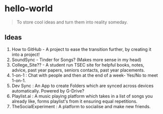 # hello-world
>To store cool ideas and turn them into reality someday.

## Ideas
1. How to GitHub - A project to ease the transition further, by creating it into a project!
2. SoundSync - Tinder for Songs? (Makes more sense in my head)
3. College_Site?? - A student run TSEC site for helpful books, notes, advice, past year papers, seniors contacts, past year placements.
4. 1-on-1 : Chat with people and then at the end of a week- Yes/No to meet 1-on-1.
5. Dev Sync : An App to create Folders which are synced across devices automatically. Powered by G-Drive?
6. Playlist.ai : A music playing platform which takes in a list of songs you already like, forms playlist's from it ensuring equal repetitions.
7. TheSocialExperiment : A platform to socialise and make new friends.

